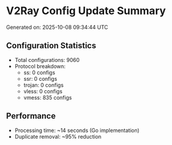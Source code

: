 # V2Ray Config Update Summary
Generated on: 2025-10-08 09:34:44 UTC

## Configuration Statistics
- Total configurations: 9060
- Protocol breakdown:
  - ss: 0 configs
  - ssr: 0 configs
  - trojan: 0 configs
  - vless: 0 configs
  - vmess: 835 configs

## Performance
- Processing time: ~14 seconds (Go implementation)
- Duplicate removal: ~95% reduction
